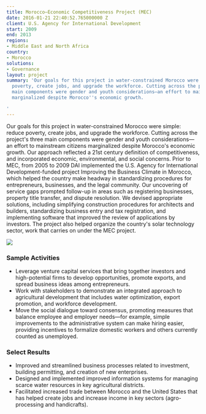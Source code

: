 ```yaml
---
title: Morocco—Economic Competitiveness Project (MEC)
date: 2016-01-21 22:40:52.765000000 Z
client: U.S. Agency for International Development
start: 2009
end: 2013
regions:
- Middle East and North Africa
country:
- Morocco
solutions:
- Governance
layout: project
summary: 'Our goals for this project in water-constrained Morocco were simple: reduce
  poverty, create jobs, and upgrade the workforce. Cutting across the project''s three
  main components were gender and youth considerations—an effort to mainstream citizens
  marginalized despite Morocco''s economic growth.

'
---
```


Our goals for this project in water-constrained Morocco were simple: reduce poverty, create jobs, and upgrade the workforce. Cutting across the project's three main components were gender and youth considerations—an effort to mainstream citizens marginalized despite Morocco's economic growth. Our approach reflected a 21st century definition of competitiveness, and incorporated economic, environmental, and social concerns. Prior to MEC, from 2005 to 2009 DAI implemented the U.S. Agency for International Development-funded project Improving the Business Climate in Morocco, which helped the country make headway in standardizing procedures for entrepreneurs, businesses, and the legal community. Our uncovering of service gaps prompted follow-up in areas such as registering businesses, property title transfer, and dispute resolution. We devised appropriate solutions, including simplifying construction procedures for architects and builders, standardizing business entry and tax registration, and implementing software that improved the review of applications by investors. The project also helped organize the country's solar technology sector, work that carries on under the MEC project.

![][1]

###  Sample Activities

* Leverage venture capital services that bring together investors and high-potential firms to develop opportunities, promote exports, and spread business ideas among entrepreneurs.
* Work with stakeholders to demonstrate an integrated approach to agricultural development that includes water optimization, export promotion, and workforce development.
* Move the social dialogue toward consensus, promoting measures that balance employee and employer needs—for example, simple improvements to the administrative system can make hiring easier, providing incentives to formalize domestic workers and others currently counted as unemployed.

###  Select Results

* Improved and streamlined business processes related to investment, building permitting, and creation of new enterprises.
* Designed and implemented improved information systems for managing scarce water resources in key agricultural districts.
* Facilitated increased trade between Morocco and the United States that has helped create jobs and increase income in key sectors (agro-processing and handicrafts).

[1]: /assets/images/projects/MEC.jpg

